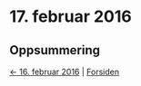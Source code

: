 # 17. februar 2016

## Oppsummering

[<- 16. februar 2016](2016-02-16.md)  |  [Forsiden](../../index.md)